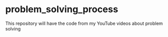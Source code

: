 # problem_solving_process
This repository will have the code from my YouTube videos about problem solving
